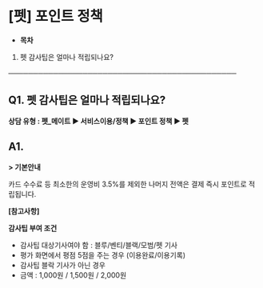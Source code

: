 # [펫] 포인트 정책

* **목차**

1. 펫 감사팁은 얼마나 적립되나요?

──────────────────────────────────────────────

**Q1. 펫 감사팁은 얼마나 적립되나요?**
-------------------------

**상담 유형 : **펫\_메이트** ▶ 서비스이용/정책 ▶ 포인트 정책 ▶ 펫**

**A1.**
-------

**> 기본안내**

카드 수수료 등 최소한의 운영비 3.5%를 제외한 나머지 전액은 결제 즉시 포인트로 적립됩니다.   
  
**[참고사항]**

**감사팁 부여 조건**

* 감사팁 대상기사여야 함 : 블루/벤티/블랙/모범/펫 기사
* 평가 화면에서 평점 5점을 주는 경우 (이용완료/이용기록)
* 감사팁 블락 기사가 아닌 경우
* 금액 : 1,000원 / 1,500원 / 2,000원